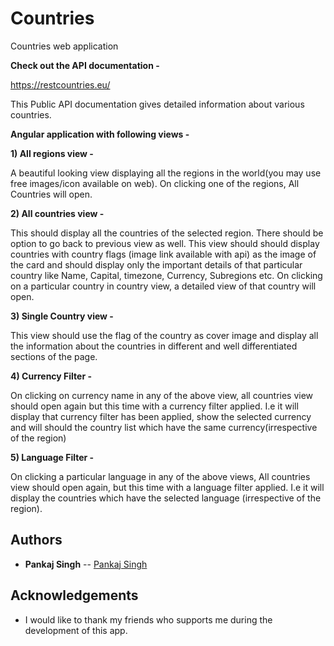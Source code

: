 # Countries
Countries web application


**Check out the API documentation -**

https://restcountries.eu/

This Public API documentation gives detailed information about various countries.

**Angular application with following views -**

**1) All regions view -** 

A beautiful looking view displaying all the regions in the world(you may use free images/icon available on web). On clicking one of the
regions, All Countries will open.

**2) All countries view -** 

This should display all the countries of the selected region. There should be option to go back to previous view as well. This view
should should display countries with country flags (image link available with api) as the image of the card and should display only
the important details of that particular country like Name, Capital, timezone, Currency, Subregions etc. On clicking on a particular country in country
view, a detailed view of that country will open.

**3) Single Country view -**

This view should use the flag of the country as cover image and display all the information about the countries in different and well
differentiated sections of the page.

**4) Currency Filter -**

On clicking on currency name in any of the above view, all countries view should open again but this time with a currency filter applied. I.e
it will display that currency filter has been applied, show the selected currency and will should the country list which have the same currency(irrespective of the
region)

**5) Language Filter -**

On clicking a particular language in any of the above views, All countries view should open again, but this time with a language filter applied.
I.e it will display the countries which have the selected language (irrespective of the region).

## Authors

- **Pankaj Singh** -- [Pankaj Singh](https://github.com/pankajsaini123)

## Acknowledgements

- I would like to thank my friends who supports me during the development of this app.
